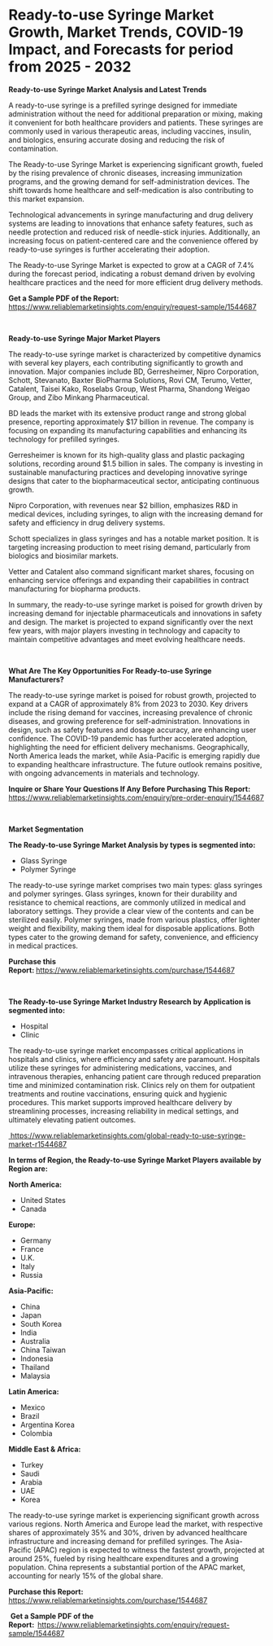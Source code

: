 <p><h1>Ready-to-use Syringe Market Growth, Market Trends, COVID-19 Impact, and Forecasts for period from 2025 - 2032</h1></p><p><strong>Ready-to-use Syringe Market Analysis and Latest Trends</strong></p>
<p><p>A ready-to-use syringe is a prefilled syringe designed for immediate administration without the need for additional preparation or mixing, making it convenient for both healthcare providers and patients. These syringes are commonly used in various therapeutic areas, including vaccines, insulin, and biologics, ensuring accurate dosing and reducing the risk of contamination.</p><p>The Ready-to-use Syringe Market is experiencing significant growth, fueled by the rising prevalence of chronic diseases, increasing immunization programs, and the growing demand for self-administration devices. The shift towards home healthcare and self-medication is also contributing to this market expansion. </p><p>Technological advancements in syringe manufacturing and drug delivery systems are leading to innovations that enhance safety features, such as needle protection and reduced risk of needle-stick injuries. Additionally, an increasing focus on patient-centered care and the convenience offered by ready-to-use syringes is further accelerating their adoption.</p><p>The Ready-to-use Syringe Market is expected to grow at a CAGR of 7.4% during the forecast period, indicating a robust demand driven by evolving healthcare practices and the need for more efficient drug delivery methods.</p></p>
<p><strong>Get a Sample PDF of the Report:&nbsp;</strong> <a href="https://www.reliablemarketinsights.com/enquiry/request-sample/1544687?utm_campaign=2717&utm_medium=2&utm_source=Github&utm_content=ia&utm_term=14042025&utm_id=ready-to-use-syringe">https://www.reliablemarketinsights.com/enquiry/request-sample/1544687</a></p>
<p>&nbsp;</p>
<p><strong>Ready-to-use Syringe Major Market Players</strong></p>
<p><p>The ready-to-use syringe market is characterized by competitive dynamics with several key players, each contributing significantly to growth and innovation. Major companies include BD, Gerresheimer, Nipro Corporation, Schott, Stevanato, Baxter BioPharma Solutions, Rovi CM, Terumo, Vetter, Catalent, Taisei Kako, Roselabs Group, West Pharma, Shandong Weigao Group, and Zibo Minkang Pharmaceutical. </p><p>BD leads the market with its extensive product range and strong global presence, reporting approximately $17 billion in revenue. The company is focusing on expanding its manufacturing capabilities and enhancing its technology for prefilled syringes. </p><p>Gerresheimer is known for its high-quality glass and plastic packaging solutions, recording around $1.5 billion in sales. The company is investing in sustainable manufacturing practices and developing innovative syringe designs that cater to the biopharmaceutical sector, anticipating continuous growth.</p><p>Nipro Corporation, with revenues near $2 billion, emphasizes R&D in medical devices, including syringes, to align with the increasing demand for safety and efficiency in drug delivery systems. </p><p>Schott specializes in glass syringes and has a notable market position. It is targeting increasing production to meet rising demand, particularly from biologics and biosimilar markets. </p><p>Vetter and Catalent also command significant market shares, focusing on enhancing service offerings and expanding their capabilities in contract manufacturing for biopharma products.</p><p>In summary, the ready-to-use syringe market is poised for growth driven by increasing demand for injectable pharmaceuticals and innovations in safety and design. The market is projected to expand significantly over the next few years, with major players investing in technology and capacity to maintain competitive advantages and meet evolving healthcare needs.</p></p>
<p>&nbsp;</p>
<p><strong>What Are The Key Opportunities For Ready-to-use Syringe Manufacturers?</strong></p>
<p><p>The ready-to-use syringe market is poised for robust growth, projected to expand at a CAGR of approximately 8% from 2023 to 2030. Key drivers include the rising demand for vaccines, increasing prevalence of chronic diseases, and growing preference for self-administration. Innovations in design, such as safety features and dosage accuracy, are enhancing user confidence. The COVID-19 pandemic has further accelerated adoption, highlighting the need for efficient delivery mechanisms. Geographically, North America leads the market, while Asia-Pacific is emerging rapidly due to expanding healthcare infrastructure. The future outlook remains positive, with ongoing advancements in materials and technology.</p></p>
<p><strong>Inquire or Share Your Questions If Any Before Purchasing This Report:</strong> <a href="https://www.reliablemarketinsights.com/enquiry/pre-order-enquiry/1544687?utm_campaign=2717&utm_medium=2&utm_source=Github&utm_content=ia&utm_term=14042025&utm_id=ready-to-use-syringe">https://www.reliablemarketinsights.com/enquiry/pre-order-enquiry/1544687</a></p>
<p>&nbsp;</p>
<p><strong>Market Segmentation</strong></p>
<p><strong>The Ready-to-use Syringe Market Analysis by types is segmented into:</strong></p>
<p><ul><li>Glass Syringe</li><li>Polymer Syringe</li></ul></p>
<p><p>The ready-to-use syringe market comprises two main types: glass syringes and polymer syringes. Glass syringes, known for their durability and resistance to chemical reactions, are commonly utilized in medical and laboratory settings. They provide a clear view of the contents and can be sterilized easily. Polymer syringes, made from various plastics, offer lighter weight and flexibility, making them ideal for disposable applications. Both types cater to the growing demand for safety, convenience, and efficiency in medical practices.</p></p>
<p><strong>Purchase this Report:&nbsp;</strong><a href="https://www.reliablemarketinsights.com/purchase/1544687?utm_campaign=2717&utm_medium=2&utm_source=Github&utm_content=ia&utm_term=14042025&utm_id=ready-to-use-syringe">https://www.reliablemarketinsights.com/purchase/1544687</a></p>
<p>&nbsp;</p>
<p><strong>The Ready-to-use Syringe Market Industry Research by Application is segmented into:</strong></p>
<p><ul><li>Hospital</li><li>Clinic</li></ul></p>
<p><p>The ready-to-use syringe market encompasses critical applications in hospitals and clinics, where efficiency and safety are paramount. Hospitals utilize these syringes for administering medications, vaccines, and intravenous therapies, enhancing patient care through reduced preparation time and minimized contamination risk. Clinics rely on them for outpatient treatments and routine vaccinations, ensuring quick and hygienic procedures. This market supports improved healthcare delivery by streamlining processes, increasing reliability in medical settings, and ultimately elevating patient outcomes.</p></p>
<p><a href="https://www.reliablemarketinsights.com/global-ready-to-use-syringe-market-r1544687?utm_campaign=2717&utm_medium=2&utm_source=Github&utm_content=ia&utm_term=14042025&utm_id=ready-to-use-syringe">&nbsp;https://www.reliablemarketinsights.com/global-ready-to-use-syringe-market-r1544687</a></p>
<p><strong>In terms of Region, the Ready-to-use Syringe Market Players available by Region are:</strong></p>
<p>
    <p> <strong> North America: </strong>
        <ul>
            <li>United States</li>
            <li>Canada</li>
        </ul>
        </p> 
    <p> <strong> Europe: </strong>
        <ul>
            <li>Germany</li>
            <li>France</li>
            <li>U.K.</li>
            <li>Italy</li>
            <li>Russia</li>
        </ul>
        </p> 
    <p> <strong> Asia-Pacific: </strong>
        <ul>
            <li>China</li>
            <li>Japan</li>
            <li>South Korea</li>
            <li>India</li>
            <li>Australia</li>
            <li>China Taiwan</li>
            <li>Indonesia</li>
            <li>Thailand</li>
            <li>Malaysia</li>
        </ul>
        </p> 
    <p> <strong> Latin America: </strong>
        <ul>
            <li>Mexico</li>
            <li>Brazil</li>
            <li>Argentina Korea</li>
            <li>Colombia</li>
        </ul>
        </p> 
    <p> <strong> Middle East & Africa: </strong>
        <ul>
            <li>Turkey</li>
            <li>Saudi</li>
            <li>Arabia</li>
            <li>UAE</li>
            <li>Korea</li>
        </ul>
    </p>
    </p>
<p><p>The ready-to-use syringe market is experiencing significant growth across various regions. North America and Europe lead the market, with respective shares of approximately 35% and 30%, driven by advanced healthcare infrastructure and increasing demand for prefilled syringes. The Asia-Pacific (APAC) region is expected to witness the fastest growth, projected at around 25%, fueled by rising healthcare expenditures and a growing population. China represents a substantial portion of the APAC market, accounting for nearly 15% of the global share.</p></p>
<p><strong>Purchase this Report: </strong><a href="https://www.reliablemarketinsights.com/purchase/1544687?utm_campaign=2717&utm_medium=2&utm_source=Github&utm_content=ia&utm_term=14042025&utm_id=ready-to-use-syringe">https://www.reliablemarketinsights.com/purchase/1544687</a></p>
<p>&nbsp;<strong>Get a Sample PDF of the Report:&nbsp;&nbsp;</strong><a href="https://www.reliablemarketinsights.com/enquiry/request-sample/1544687?utm_campaign=2717&utm_medium=2&utm_source=Github&utm_content=ia&utm_term=14042025&utm_id=ready-to-use-syringe">https://www.reliablemarketinsights.com/enquiry/request-sample/1544687</a></p>
<p><strong></strong></p>
<p><p></p><p></p><p></p></p>